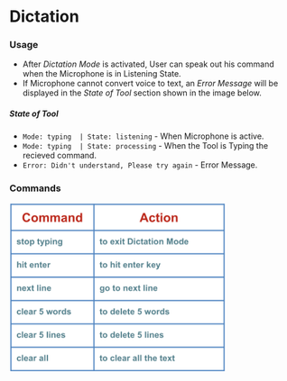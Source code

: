 # Dictation

### Usage

- After _Dictation Mode_ is activated, User can speak out his command when the Microphone is in Listening State.
- If Microphone cannot convert voice to text, an _Error Message_ will be displayed in the _State of Tool_ section shown in the image below.

##### State of Tool
- ```Mode: typing  | State: listening``` - When Microphone is active.
- ```Mode: typing  | State: processing``` - When the Tool is Typing the recieved command.
- ```Error: Didn't understand, Please try again``` - Error Message.

### Commands
<img src="/images/Documentation_Images/Dictation_Commands.png" height="300">
